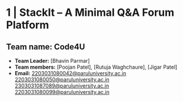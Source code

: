 # 1 | StackIt – A Minimal Q&A Forum Platform
## Team name: Code4U
- **Team Leader:** [Bhavin Parmar]
- **Team members:** [Poojan Patel], [Rutuja Waghchaure], [Jigar Patel]
- **Email:** 
[2203031080042@paruluniversity.ac.in](mailto:2203031080042@paruluniversity.ac.in)
[2203031080050@paruluniversity.ac.in](mailto:2203031080042@paruluniversity.ac.in)
[2303031087089@paruluniversity.ac.in](mailto:2203031080042@paruluniversity.ac.in)
[2203031080099@paruluniversity.ac.in](mailto:2203031080042@paruluniversity.ac.in)

